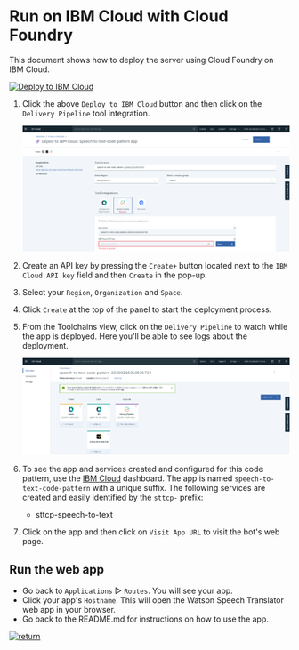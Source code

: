 # Run on IBM Cloud with Cloud Foundry

This document shows how to deploy the server using Cloud Foundry on IBM Cloud.

[![Deploy to IBM Cloud](https://cloud.ibm.com/devops/setup/deploy/button_x2.png)](https://cloud.ibm.com/devops/setup/deploy?branch=cpdauth&repository=https://github.com/markstur/speech-to-text-code-pattern.git)

1. Click the above `Deploy to IBM Cloud` button and then click on the `Delivery Pipeline` tool integration.

   ![deploy](images/cf_deploy.png)

2. Create an API key by pressing the `Create+` button located next to the `IBM Cloud API key` field and then `Create` in the pop-up.

3. Select your `Region`, `Organization` and `Space`.

4. Click `Create` at the top of the panel to start the deployment process.

5. From the Toolchains view, click on the `Delivery Pipeline` to watch while the app is deployed. Here you'll be able to see logs about the deployment.

   ![toolchain_pipeline](images/toolchain_pipeline.png)

6. To see the app and services created and configured for this code pattern, use the [IBM Cloud](https://cloud.ibm.com) dashboard. The app is named `speech-to-text-code-pattern` with a unique suffix. The following services are created and easily identified by the `sttcp-` prefix:

   * sttcp-speech-to-text

7. Click on the app and then click on `Visit App URL` to visit the bot's web page.

## Run the web app

* Go back to `Applications` ▷ `Routes`. You will see your app.
* Click your app's `Hostname`. This will open the Watson Speech Translator web app in your browser.
* Go back to the README.md for instructions on how to use the app.

[![return](https://raw.githubusercontent.com/IBM/pattern-utils/master/deploy-buttons/return.png)](https://github.com/IBM/speech-to-text-code-pattern#use-the-web-app)
